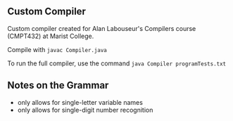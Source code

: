 ## Custom Compiler
Custom compiler created for Alan Labouseur's Compilers course (CMPT432) at Marist College.

Compile with `javac Compiler.java`

To run the full compiler, use the command `java Compiler programTests.txt`

## Notes on the Grammar
- only allows for single-letter variable names
- only allows for single-digit number recognition
